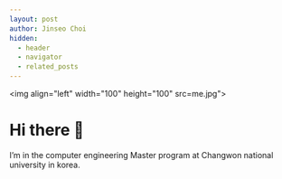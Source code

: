 ```yaml
---
layout: post
author: Jinseo Choi
hidden:
  - header
  - navigator
  - related_posts
---
```


<img align="left" width="100" height="100" src=me.jpg">
# Hi there 👋

I’m in the computer engineering Master program at Changwon national university in korea. 


